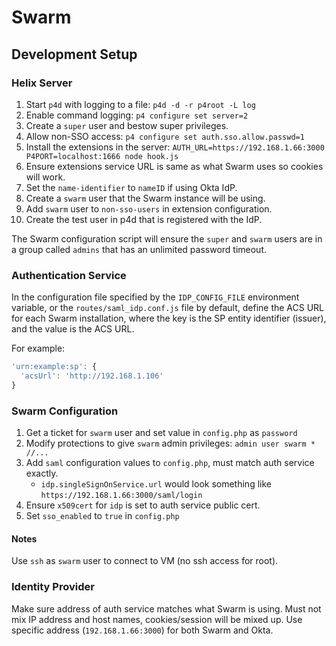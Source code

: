 # Swarm

## Development Setup

### Helix Server

1. Start `p4d` with logging to a file: `p4d -d -r p4root -L log`
1. Enable command logging: `p4 configure set server=2`
1. Create a `super` user and bestow super privileges.
1. Allow non-SSO access: `p4 configure set auth.sso.allow.passwd=1`
1. Install the extensions in the server: `AUTH_URL=https://192.168.1.66:3000 P4PORT=localhost:1666 node hook.js`
1. Ensure extensions service URL is same as what Swarm uses so cookies will work.
1. Set the `name-identifier` to `nameID` if using Okta IdP.
1. Create a `swarm` user that the Swarm instance will be using.
1. Add `swarm` user to `non-sso-users` in extension configuration.
1. Create the test user in p4d that is registered with the IdP.

The Swarm configuration script will ensure the `super` and `swarm` users are in
a group called `admins` that has an unlimited password timeout.

### Authentication Service

In the configuration file specified by the `IDP_CONFIG_FILE` environment
variable, or the `routes/saml_idp.conf.js` file by default, define the ACS URL
for each Swarm installation, where the key is the SP entity identifier (issuer),
and the value is the ACS URL.

For example:

```javascript
'urn:example:sp': {
  'acsUrl': 'http://192.168.1.106'
}
```

### Swarm Configuration

1. Get a ticket for `swarm` user and set value in `config.php` as `password`
1. Modify protections to give `swarm` admin privileges: `admin user swarm * //...`
1. Add `saml` configuration values to `config.php`, must match auth service exactly.
    * `idp.singleSignOnService.url` would look something like `https://192.168.1.66:3000/saml/login`
1. Ensure `x509cert` for `idp` is set to auth service public cert.
1. Set `sso_enabled` to `true` in `config.php`

#### Notes

Use `ssh` as `swarm` user to connect to VM (no ssh access for root).

### Identity Provider

Make sure address of auth service matches what Swarm is using. Must not mix IP
address and host names, cookies/session will be mixed up. Use specific address
(`192.168.1.66:3000`) for both Swarm and Okta.
